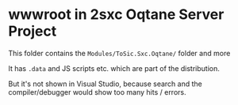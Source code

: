 ﻿# wwwroot in 2sxc Oqtane Server Project

This folder contains the `Modules/ToSic.Sxc.Oqtane/` folder and more

It has `.data` and JS scripts etc. which are part of the distribution. 

But it's not shown in Visual Studio, because search and the compiler/debugger would show too many hits / errors. 